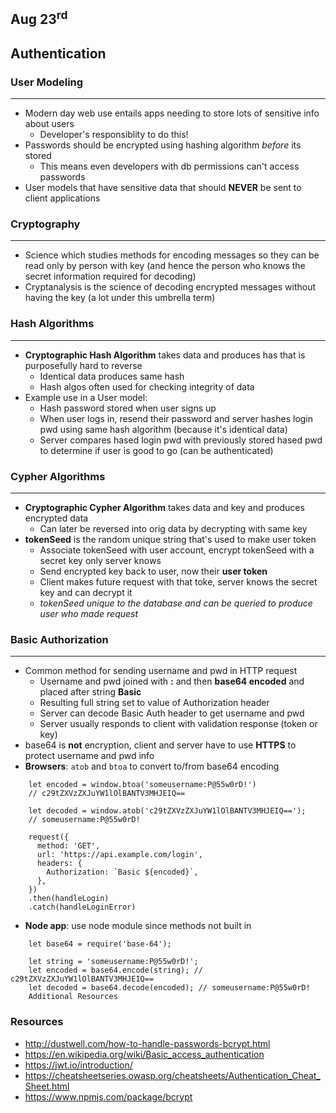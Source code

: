 ## Aug 23<sup>rd</sup>
## Authentication

### User Modeling
***
- Modern day web use entails apps needing to store lots of sensitive info about users
  - Developer's responsiblity to do this!
- Passwords should be encrypted using hashing algorithm *before* its stored
  - This means even developers with db permissions can't access passwords
- User models that have sensitive data that should **NEVER** be sent to client applications

### Cryptography
***
- Science which studies methods for encoding messages so they can be read only by person with key (and hence the person who knows the secret information required for decoding)
- Cryptanalysis is the science of decoding encrypted messages without having the key (a lot under this umbrella term)

### Hash Algorithms
***
- **Cryptographic Hash Algorithm** takes data and produces has that is purposefully hard to reverse
  - Identical data produces same hash
  - Hash algos often used for checking integrity of data
- Example use in a User model:
  - Hash password stored when user signs up
  - When user logs in, resend their password and server hashes login pwd using same hash algorithm (because it's identical data)
  - Server compares hased login pwd with previously stored hased pwd to determine if user is good to go (can be authenticated)

### Cypher Algorithms
***
- **Cryptographic Cypher Algorithm** takes data and key and produces encrypted data
  - Can later be reversed into orig data by decrypting with same key
- **tokenSeed** is the random unique string that's used to make user token
  - Associate tokenSeed with user account, encrypt tokenSeed with a secret key only server knows
  - Send encrypted key back to user, now their **user token**
  - Client makes future request with that toke, server knows the secret key and can decrypt it
  - *tokenSeed unique to the database and can be queried to produce user who made request*

### Basic Authorization
***
- Common method for sending username and pwd in HTTP request
  - Username and pwd joined with **:** and then **base64 encoded** and placed after string **Basic**
  - Resulting full string set to value of Authorization header
  - Server can decode Basic Auth header to get username and pwd
  - Server usually responds to client with validation response (token or key)
- base64 is **not** encryption, client and server have to use **HTTPS** to protect username and pwd info
- **Browsers**: `atob` and `btoa` to convert to/from base64 encoding
```
    let encoded = window.btoa('someusername:P@55w0rD!')
    // c29tZXVzZXJuYW1lOlBANTV3MHJEIQ==

    let decoded = window.atob('c29tZXVzZXJuYW1lOlBANTV3MHJEIQ==');
    // someusername:P@55w0rD!

    request({
      method: 'GET',
      url: 'https://api.example.com/login',
      headers: {
        Authorization: `Basic ${encoded}`,
      },
    })
    .then(handleLogin)
    .catch(handleLoginError)
```

- **Node app**: use node module since methods not built in
```
    let base64 = require('base-64');

    let string = 'someusername:P@55w0rD!';
    let encoded = base64.encode(string); // c29tZXVzZXJuYW1lOlBANTV3MHJEIQ==
    let decoded = base64.decode(encoded); // someusername:P@55w0rD!
    Additional Resources
```

### Resources
- http://dustwell.com/how-to-handle-passwords-bcrypt.html
- https://en.wikipedia.org/wiki/Basic_access_authentication
- https://jwt.io/introduction/
- https://cheatsheetseries.owasp.org/cheatsheets/Authentication_Cheat_Sheet.html
- https://www.npmjs.com/package/bcrypt